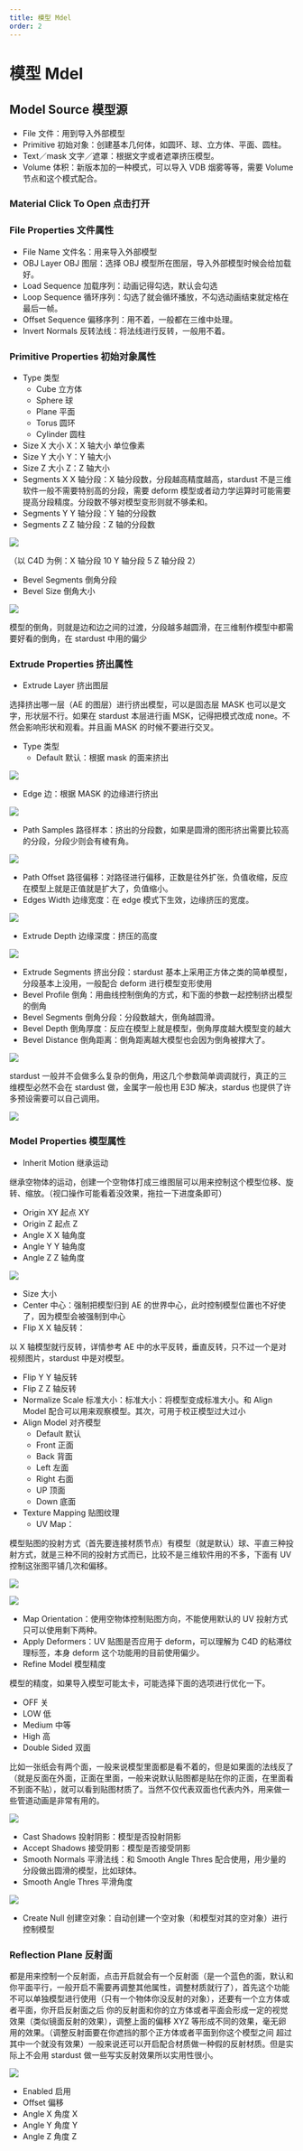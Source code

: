 ```yaml
---
title: 模型 Mdel
order: 2
---
```


# 模型 Mdel

## Model Source 模型源

- File 文件：用到导入外部模型
- Primitive 初始对象：创建基本几何体，如圆环、球、立方体、平面、圆柱。
- Text／mask 文字／遮罩：根据文字或者遮罩挤压模型。
- Volume 体积：新版本加的一种模式，可以导入 VDB 烟雾等等，需要 Volume 节点和这个模式配合。

### Material Click To Open 点击打开

### File Properties 文件属性

- File Name 文件名：用来导入外部模型
- OBJ Layer OBJ 图层：选择 OBJ 模型所在图层，导入外部模型时候会给加载好。
- Load Sequence 加载序列：动画记得勾选，默认会勾选
- Loop Sequence 循环序列：勾选了就会循环播放，不勾选动画结束就定格在最后一帧。
- Offset Sequence 偏移序列：用不着，一般都在三维中处理。
- Invert Normals 反转法线：将法线进行反转，一般用不着。

### Primitive Properties 初始对象属性

- Type 类型
  - Cube 立方体
  - Sphere 球
  - Plane 平面
  - Torus 圆环
  - Cylinder 圆柱
- Size X 大小 X：X 轴大小 单位像素
- Size Y 大小 Y：Y 轴大小
- Size Z 大小 Z：Z 轴大小
- Segments X X 轴分段：X 轴分段数，分段越高精度越高，stardust 不是三维软件一般不需要特别高的分段，需要 deform 模型或者动力学运算时可能需要提高分段精度。分段数不够对模型变形则就不够柔和。
- Segments Y Y 轴分段：Y 轴的分段数
- Segments Z Z 轴分段：Z 轴的分段数

![](http://cdn.yuelili.com/202121311427-6.png)

（以 C4D 为例：X 轴分段 10 Y 轴分段 5 Z 轴分段 2）

- Bevel Segments 倒角分段
- Bevel Size 倒角大小

![](http://cdn.yuelili.com/202121311428-x.png)

模型的倒角，则就是边和边之间的过渡，分段越多越圆滑，在三维制作模型中都需要好看的倒角，在 stardust 中用的偏少

### Extrude Properties 挤出属性

- Extrude Layer 挤出图层

选择挤出哪一层（AE 的图层）进行挤出模型，可以是固态层 MASK 也可以是文字，形状层不行。如果在 stardust 本层进行画 MSK，记得把模式改成 none。不然会影响形状和观看。并且画 MASK 的时候不要进行交叉。

- Type 类型
  - Default 默认：根据 mask 的面来挤出

![](http://cdn.yuelili.com/202121311430-9.png)

- Edge 边：根据 MASK 的边缘进行挤出

![](http://cdn.yuelili.com/202121311430-j.png)

- Path Samples 路径样本：挤出的分段数，如果是圆滑的图形挤出需要比较高的分段，分段少则会有棱有角。

![](http://cdn.yuelili.com/202121311431-l.png)

- Path Offset 路径偏移：对路径进行偏移，正数是往外扩张，负值收缩，反应在模型上就是正值就是扩大了，负值缩小。
- Edges Width 边缘宽度：在 edge 模式下生效，边缘挤压的宽度。

![](http://cdn.yuelili.com/202121311433-h.png)

- Extrude Depth 边缘深度：挤压的高度

![](http://cdn.yuelili.com/202121311432-1.png)

- Extrude Segments 挤出分段：stardust 基本上采用正方体之类的简单模型，分段基本上没用，一般配合 deform 进行模型变形使用
- Bevel Profile 倒角：用曲线控制倒角的方式，和下面的参数一起控制挤出模型的倒角
- Bevel Segments 倒角分段：分段数越大，倒角越圆滑。
- Bevel Depth 倒角厚度：反应在模型上就是模型，倒角厚度越大模型变的越大
- Bevel Distance 倒角距离：倒角距离越大模型也会因为倒角被撑大了。

![](http://cdn.yuelili.com/202121311436-w.png)

stardust 一般并不会做多么复杂的倒角，用这几个参数简单调调就行，真正的三维模型必然不会在 stardust 做，金属字一般也用 E3D 解决，stardus 也提供了许多预设需要可以自己调用。

![](http://cdn.yuelili.com/202121311437-e.png)

### Model Properties 模型属性

- Inherit Motion 继承运动

继承空物体的运动，创建一个空物体打成三维图层可以用来控制这个模型位移、旋转、缩放。（视口操作可能看着没效果，拖拉一下进度条即可）

- Origin XY 起点 XY
- Origin Z 起点 Z
- Angle X X 轴角度
- Angle Y Y 轴角度
- Angle Z Z 轴角度

![](http://cdn.yuelili.com/202121311438-B.png)

- Size 大小
- Center 中心：强制把模型归到 AE 的世界中心，此时控制模型位置也不好使了，因为模型会被强制到中心
- Flip X X 轴反转：

以 X 轴模型就行反转，详情参考 AE 中的水平反转，垂直反转，只不过一个是对视频图片，stardust 中是对模型。

- Flip Y Y 轴反转
- Flip Z Z 轴反转
- Normalize Scale 标准大小：标准大小：将模型变成标准大小。和 Align Model 配合可以用来观察模型。其次，可用于校正模型过大过小
- Align Model 对齐模型
  - Default 默认
  - Front 正面
  - Back 背面
  - Left 左面
  - Right 右面
  - UP 顶面
  - Down 底面
- Texture Mapping 贴图纹理
  - UV Map：

模型贴图的投射方式（首先要连接材质节点）有模型（就是默认）球、平直三种投射方式，就是三种不同的投射方式而已，比较不是三维软件用的不多，下面有 UV 控制这张图平铺几次和偏移。

![](http://cdn.yuelili.com/202121311442-3.png)

![](http://cdn.yuelili.com/202121311442-m.png)

- Map Orientation：使用空物体控制贴图方向，不能使用默认的 UV 投射方式只可以使用剩下两种。
- Apply Deformers：UV 贴图是否应用于 deform，可以理解为 C4D 的粘滞纹理标签，本身 deform 这个功能用的目前使用偏少。
- Refine Model 模型精度

模型的精度，如果导入模型可能太卡，可能选择下面的选项进行优化一下。

- OFF 关
- LOW 低
- Medium 中等
- High 高
- Double Sided 双面

比如一张纸会有两个面，一般来说模型里面都是看不着的，但是如果面的法线反了（就是反面在外面，正面在里面，一般来说默认贴图都是贴在你的正面，在里面看不到面不贴），就可以看到贴图材质了。当然不仅代表双面也代表内外，用来做一些管道动画是非常有用的。

![](https://cdn.yuelili.com/20211116162327.png)

- Cast Shadows 投射阴影：模型是否投射阴影
- Accept Shadows 接受阴影：模型是否接受阴影
- Smooth Normals 平滑法线：和 Smooth Angle Thres 配合使用，用少量的分段做出圆滑的模型，比如球体。
- Smooth Angle Thres 平滑角度

![](http://cdn.yuelili.com/202121311446-Z.png)

- Create Null 创建空对象：自动创建一个空对象（和模型对其的空对象）进行控制模型

### Reflection Plane 反射面

都是用来控制一个反射面，点击开启就会有一个反射面（是一个蓝色的面，默认和你平面平行，一般开启不需要再调整其他属性，调整材质就行了），首先这个功能不可以单独模型进行使用（只有一个物体你没反射的对象），还要有一个立方体或者平面，你开启反射面之后
你的反射面和你的立方体或者平面会形成一定的视觉效果（类似镜面反射的效果），调整上面的偏移 XYZ 等形成不同的效果，毫无卵用的效果。（调整反射面要在你遮挡的那个正方体或者平面到你这个模型之间
超过其中一个就没有效果）一般来说还可以开启配合材质做一种假的反射材质。但是实际上不会用 stardust 做一些写实反射效果所以实用性很小。

![](http://cdn.yuelili.com/202121311447-Y.png)

- Enabled 启用
- Offset 偏移
- Angle X 角度 X
- Angle Y 角度 Y
- Angle Z 角度 Z
